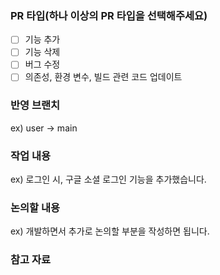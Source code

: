 ### PR 타입(하나 이상의 PR 타입을 선택해주세요)
- [ ] 기능 추가
- [ ] 기능 삭제
- [ ] 버그 수정
- [ ] 의존성, 환경 변수, 빌드 관련 코드 업데이트
### 반영 브랜치
ex) user -> main

### 작업 내용
ex) 로그인 시, 구글 소셜 로그인 기능을 추가했습니다.

### 논의할 내용
ex) 개발하면서 추가로 논의할 부분을 작성하면 됩니다.

### 참고 자료